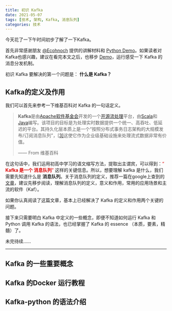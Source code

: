 ```yaml
---
title: 初识 Kafka
date: 2021-05-07 
tags: [技术, 架构, Kafka, 消息队列]
categories: 技术
---
```



今天花了一下午时间初步了解了一下Kafka。

首先非常感谢朋友 [@Ecohnoch](https://github.com/Ecohnoch)  提供的讲解材料和 [Python Demo](git@github.com:Ecohnoch/kafka-python-demo.git)。如果读者对Kafka也感兴趣，建议在看完本文之后，也移步 [Demo](https://github.com/Ecohnoch/kafka-python-demo)，运行感受一下 Kafka 的消息分发机制。

初识 Kafka 要解决的第一个问题是： **什么是 Kafka？**

## Kafka的定义及作用

我们可以首先来参考一下维基百科对 Kafka 的一句话定义。

>**Kafka**是由[Apache软件基金会](https://zh.wikipedia.org/wiki/Apache软件基金会)开发的一个[开源](https://zh.wikipedia.org/wiki/开源)[流处理](https://zh.wikipedia.org/wiki/流处理)平台，由[Scala](https://zh.wikipedia.org/wiki/Scala)和[Java](https://zh.wikipedia.org/wiki/Java)编写。该项目的目标是为处理实时数据提供一个统一、高吞吐、低延迟的平台。其持久化层本质上是一个“按照分布式事务日志架构的大规模发布/订阅消息队列”，[[3\]](https://zh.wikipedia.org/wiki/Kafka#cite_note-3)这使它作为企业级基础设施来处理流式数据非常有价值。
>
>—— From 维基百科

在这句话中，我们运用初高中学习的语文缩写方法，提取出主谓宾，可以得到：<font color="#dd0000">“ **Kafka 是一个 消息队列**” </font>这样的关键信息。所以，想要理解 kafka 是什么，我们需要先知道什么是 **消息队列**。关于消息队列的定义，推荐一篇在google上查到的[文章](https://cloud.tencent.com/developer/article/1006035)，建议先移步阅读，理解消息队列的定义，意义和作用，常用的应用场景和主流的软件（Kaf）。

如果你认真阅读了这篇文章，基本上已经解决了 Kafka 的定义和作用两个关键的问题。

接下来只需要明白 Kafka 中定义的一些概念，即便不知道如何运行 Kafka 和 Python 调用 Kafka 的语法，也已经掌握了 Kafka 的 essence （本质，要素，精髓）了。

未完待续……

___



## Kafka 的一些重要概念





## Kafka 的Docker 运行教程



## Kafka-python 的语法介绍













